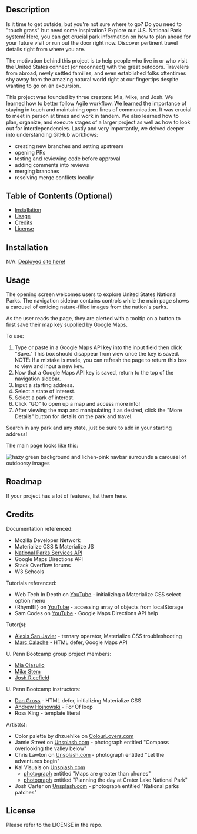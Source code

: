 # <State-Park-Excursion>


## Description

Is it time to get outside, but you're not sure where to go? Do you need to "touch grass" but need some inspiration? Explore our U.S. National Park system! Here, you can get crucial park information on how to plan ahead for your future visit or run out the door right now. Discover pertinent travel details right from where you are.

The motivation behind this project is to help people who live in or who visit the United States connect (or reconnect) with the great outdoors. Travelers from abroad, newly settled families, and even established folks oftentimes shy away from the amazing natural world right at our fingertips despite wanting to go on an excursion.

This project was founded by three creators: Mia, Mike, and Josh. We learned how to better follow Agile workflow. We learned the importance of staying in touch and maintaining open lines of communication. It was crucial to meet in person at times and work in tandem. We also learned how to plan, organize, and execute stages of a larger project as well as how to look out for interdependencies. Lastly and very importantly, we delved deeper into understanding GitHub workflows:
- creating new branches and setting upstream
- opening PRs
- testing and reviewing code before approval
- adding comments into reviews
- merging branches
- resolving merge conflicts locally


## Table of Contents (Optional)

- [Installation](#installation)
- [Usage](#usage)
- [Credits](#credits)
- [License](#license)


## Installation

N/A. [Deployed site here!](https://miacias.github.io/state-park-excursion)


## Usage

The opening screen welcomes users to explore United States National Parks. The navigation sidebar contains controls while the main page shows a carousel of enticing nature-filled images from the nation's parks.

As the user reads the page, they are alerted with a tooltip on a button to first save their map key supplied by Google Maps.

To use:
1. Type or paste in a Google Maps API key into the input field then click "Save." This box should disappear from view once the key is saved. NOTE: If a mistake is made, you can refresh the page to return this box to view and input a new key.
2. Now that a Google Maps API key is saved, return to the top of the navigation sidebar.
3. Input a starting address.
4. Select a state of interest.
5. Select a park of interest.
6. Click "GO" to open up a map and access more info!
7. After viewing the map and manipulating it as desired, click the "More Details" button for details on the park and travel.

Search in any park and any state, just be sure to add in your starting address!

The main page looks like this:

![hazy green background and lichen-pink navbar surrounds a carousel of outdoorsy images](./assets/images/planning/screencapture-Explore-our-National-Parks.png)

## Roadmap

If your project has a lot of features, list them here.

## Credits

Documentation referenced:

- Mozilla Developer Network
- Materialize CSS & Materialize JS
- [National Parks Services API](https://www.nps.gov/subjects/developer/api-documentation.htm#/visitorcenters/getVisitorCenters)
- Google Maps Directions API
- Stack Overflow forums
- W3 Schools

Tutorials referenced:

- Web Tech In Depth on [YouTube](https://www.youtube.com/watch?v=XCC-K6Q9h7M) - initializing a Materialize CSS select option menu
- {RhymBil} on [YouTube](https://www.youtube.com/watch?v=2hJ1rTANVnk) - accessing array of objects from localStorage
- Sam Codes on [YouTube](https://www.youtube.com/watch?v=BkGtNBrOhKU) - Google Maps Directions API help

Tutor(s):

- [Alexis San Javier](https://github.com/code-guy21) - ternary operator, Materialize CSS troubleshooting
- [Marc Calache](https://github.com/CalacheMarc) - HTML defer, Google Maps API

U. Penn Bootcamp group project members:

- [Mia Ciasullo](https://github.com/miacias)
- [Mike Stem](https://github.com/mikestem)
- [Josh Ricefield](https://github.com/JSR5404)

U. Penn Bootcamp instructors:

- [Dan Gross](https://github.com/DanielWGross) - HTML defer, initializing Materialize CSS
- [Andrew Hojnowski](https://github.com/aHojo) - For Of loop
- Ross King - template literal

Artist(s):

- Color palette by dhzuehlke on [ColourLovers.com](https://www.colourlovers.com/palette/4893136/Die_Krabbe%C2%B2)
- Jamie Street on [Unsplash.com](https://unsplash.com/photos/_94HLr_QXo8) - photograph entitled "Compass overlooking the valley below"
- Chris Lawton on [Unsplash.com](https://unsplash.com/photos/o0l-M8W_7wA) - photograph entitled "Let the adventures begin"
- Kal Visuals on [Unsplash.com](Unsplash.com) 
	- [photograph](https://unsplash.com/photos/IG1m3RomhPI) entitled "Maps are greater than phones"
	- [photograph](https://unsplash.com/photos/3sVhudiAl84) entitled "Planning the day at Crater Lake National Park"
- Josh Carter on [Unsplash.com](https://unsplash.com/photos/5kk7fGDdGFM) - photograph entitled "National parks patches"


## License

Please refer to the LICENSE in the repo.